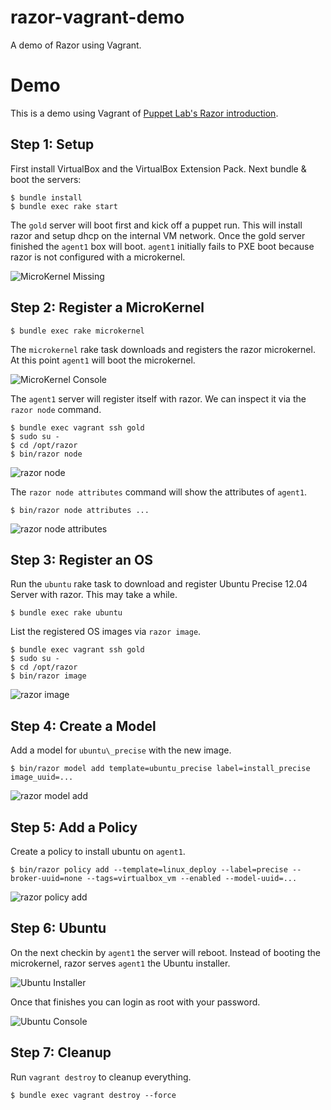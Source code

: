 razor-vagrant-demo
==================

A demo of Razor using Vagrant.

# Demo

This is a demo using Vagrant of [Puppet Lab's Razor
introduction](http://puppetlabs.com/blog/puppet-razor-module/).

## Step 1: Setup

First install VirtualBox and the VirtualBox Extension Pack. Next bundle
& boot the servers:

```
$ bundle install
$ bundle exec rake start
```

The `gold` server will boot first and kick off a puppet run. This will
install razor and setup dhcp on the internal VM network. Once the gold
server finished the `agent1` box will boot. `agent1` initially fails to
PXE boot because razor is not configured with a microkernel.

![MicroKernel Missing](/benburkert/razor-vagrant-demo/raw/master/images/microkernel_missing.png)

## Step 2: Register a MicroKernel

```
$ bundle exec rake microkernel
```

The `microkernel` rake task downloads and registers the razor microkernel.
At this point `agent1` will boot the microkernel.

![MicroKernel Console](/benburkert/razor-vagrant-demo/raw/master/images/microkernel_console.png)

The `agent1` server will register itself with razor. We can inspect it
via the `razor node` command.

```
$ bundle exec vagrant ssh gold
$ sudo su -
$ cd /opt/razor
$ bin/razor node
```

![razor node](/benburkert/razor-vagrant-demo/raw/master/images/razor_node.png)

The `razor node attributes` command will show the attributes of `agent1`.

```
$ bin/razor node attributes ...
```

![razor node attributes](/benburkert/razor-vagrant-demo/raw/master/images/razor_node_attributes.png)

## Step 3: Register an OS

Run the `ubuntu` rake task to download and register Ubuntu Precise 12.04
Server with razor. This may take a while.

```
$ bundle exec rake ubuntu
```

List the registered OS images via `razor image`.

```
$ bundle exec vagrant ssh gold
$ sudo su -
$ cd /opt/razor
$ bin/razor image
```

![razor image](/benburkert/razor-vagrant-demo/raw/master/images/razor_image.png)

## Step 4: Create a Model

Add a model for `ubuntu\_precise` with the new image.

```
$ bin/razor model add template=ubuntu_precise label=install_precise image_uuid=...
```

![razor model add](/benburkert/razor-vagrant-demo/raw/master/images/razor_model_add.png)

## Step 5: Add a Policy

Create a policy to install ubuntu on `agent1`.

```
$ bin/razor policy add --template=linux_deploy --label=precise --broker-uuid=none --tags=virtualbox_vm --enabled --model-uuid=...
```

![razor policy add](/benburkert/razor-vagrant-demo/raw/master/images/razor_policy_add.png)

## Step 6: Ubuntu

On the next checkin by `agent1` the server will reboot. Instead of booting
the microkernel, razor serves `agent1` the Ubuntu installer.

![Ubuntu Installer](/benburkert/razor-vagrant-demo/raw/master/images/ubuntu_installer.png)

Once that finishes you can login as root with your password.

![Ubuntu Console](/benburkert/razor-vagrant-demo/raw/master/images/ubuntu_console.png)

## Step 7: Cleanup

Run `vagrant destroy` to cleanup everything.

```
$ bundle exec vagrant destroy --force
```
